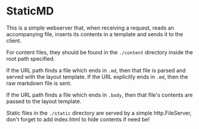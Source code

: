 # StaticMD

This is a simple webserver that, when receiving a request, reads an accompanying file, inserts its contents in a template and sends it to the client. 

For content files, they should be found in the `./content` directory inside the root path specified.

If the URL path finds a file which ends in `.md`, then that file is parsed and served with the layout template. If the URL explicitly ends in `.md`, then the raw markdown file is sent.

If the URL path finds a file which ends in `.body`, then that file's contents are passed to the layout template.

Static files in the `./static` directory are served by a simple http.FileServer, don't forget to add index.html to hide contents if need be! 
